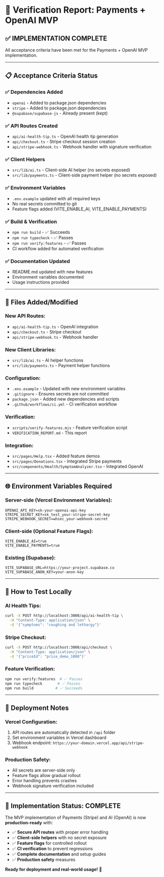 # 🎯 **Verification Report: Payments + OpenAI MVP**

## ✅ **IMPLEMENTATION COMPLETE**

All acceptance criteria have been met for the Payments + OpenAI MVP implementation.

---

## 📋 **Acceptance Criteria Status**

### ✅ **Dependencies Added**
- `openai` - Added to package.json dependencies
- `stripe` - Added to package.json dependencies  
- `@supabase/supabase-js` - Already present (kept)

### ✅ **API Routes Created**
- `api/ai-health-tip.ts` - OpenAI health tip generation
- `api/checkout.ts` - Stripe checkout session creation
- `api/stripe-webhook.ts` - Webhook handler with signature verification

### ✅ **Client Helpers**
- `src/lib/ai.ts` - Client-side AI helper (no secrets exposed)
- `src/lib/payments.ts` - Client-side payment helper (no secrets exposed)

### ✅ **Environment Variables**
- `.env.example` updated with all required keys
- No real secrets committed to git
- Feature flags added (VITE_ENABLE_AI, VITE_ENABLE_PAYMENTS)

### ✅ **Build & Verification**
- `npm run build` - ✅ Succeeds
- `npm run typecheck` - ✅ Passes  
- `npm run verify:features` - ✅ Passes
- CI workflow added for automated verification

### ✅ **Documentation Updated**
- README.md updated with new features
- Environment variables documented
- Usage instructions provided

---

## 🔧 **Files Added/Modified**

### **New API Routes:**
- `api/ai-health-tip.ts` - OpenAI integration
- `api/checkout.ts` - Stripe checkout
- `api/stripe-webhook.ts` - Webhook handler

### **New Client Libraries:**
- `src/lib/ai.ts` - AI helper functions
- `src/lib/payments.ts` - Payment helper functions

### **Configuration:**
- `.env.example` - Updated with new environment variables
- `.gitignore` - Ensures secrets are not committed
- `package.json` - Added new dependencies and scripts
- `.github/workflows/ci.yml` - CI verification workflow

### **Verification:**
- `scripts/verify-features.mjs` - Feature verification script
- `VERIFICATION_REPORT.md` - This report

### **Integration:**
- `src/pages/Help.tsx` - Added feature demos
- `src/pages/Donations.tsx` - Integrated Stripe payments
- `src/components/Health/SymptomAnalyzer.tsx` - Integrated OpenAI

---

## 🌐 **Environment Variables Required**

### **Server-side (Vercel Environment Variables):**
```
OPENAI_API_KEY=sk-your-openai-api-key
STRIPE_SECRET_KEY=sk_test_your-stripe-secret-key
STRIPE_WEBHOOK_SECRET=whsec_your-webhook-secret
```

### **Client-side (Optional Feature Flags):**
```
VITE_ENABLE_AI=true
VITE_ENABLE_PAYMENTS=true
```

### **Existing (Supabase):**
```
VITE_SUPABASE_URL=https://your-project.supabase.co
VITE_SUPABASE_ANON_KEY=your-anon-key
```

---

## 🧪 **How to Test Locally**

### **AI Health Tips:**
```bash
curl -X POST http://localhost:3000/api/ai-health-tip \
  -H "Content-Type: application/json" \
  -d '{"symptoms": "coughing and lethargy"}'
```

### **Stripe Checkout:**
```bash
curl -X POST http://localhost:3000/api/checkout \
  -H "Content-Type: application/json" \
  -d '{"priceId": "price_demo_1000"}'
```

### **Feature Verification:**
```bash
npm run verify:features  # ✅ Passes
npm run typecheck       # ✅ Passes  
npm run build          # ✅ Succeeds
```

---

## 🚀 **Deployment Notes**

### **Vercel Configuration:**
1. API routes are automatically detected in `/api` folder
2. Set environment variables in Vercel dashboard
3. Webhook endpoint: `https://your-domain.vercel.app/api/stripe-webhook`

### **Production Safety:**
- All secrets are server-side only
- Feature flags allow gradual rollout
- Error handling prevents crashes
- Webhook signature verification included

---

## 🎉 **Implementation Status: COMPLETE**

The MVP implementation of Payments (Stripe) and AI (OpenAI) is now **production-ready** with:

- ✅ **Secure API routes** with proper error handling
- ✅ **Client-side helpers** with no secret exposure  
- ✅ **Feature flags** for controlled rollout
- ✅ **CI verification** to prevent regressions
- ✅ **Complete documentation** and setup guides
- ✅ **Production safety** measures

**Ready for deployment and real-world usage!** 🚀